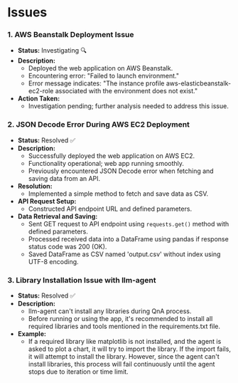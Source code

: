 # Issues

### 1. AWS Beanstalk Deployment Issue
- **Status:** Investigating 🔍
- **Description:**
  - Deployed the web application on AWS Beanstalk.
  - Encountering error: "Failed to launch environment."
  - Error message indicates: "The instance profile aws-elasticbeanstalk-ec2-role associated with the environment does not exist."
- **Action Taken:**
  - Investigation pending; further analysis needed to address this issue.

### 2. JSON Decode Error During AWS EC2 Deployment
- **Status:** Resolved ✅
- **Description:**
  - Successfully deployed the web application on AWS EC2.
  - Functionality operational; web app running smoothly.
  - Previously encountered JSON Decode error when fetching and saving data from an API.
- **Resolution:**
  - Implemented a simple method to fetch and save data as CSV.
- **API Request Setup:**
  - Constructed API endpoint URL and defined parameters.
- **Data Retrieval and Saving:**
  - Sent GET request to API endpoint using `requests.get()` method with defined parameters.
  - Processed received data into a DataFrame using pandas if response status code was 200 (OK).
  - Saved DataFrame as CSV named 'output.csv' without index using UTF-8 encoding.

### 3. Library Installation Issue with llm-agent
- **Status:** Resolved ✅
- **Description:**
  - llm-agent can't install any libraries during QnA process.
  - Before running or using the app, it's recommended to install all required libraries and tools mentioned in the requirements.txt file.
- **Example:**
  - If a required library like matplotlib is not installed, and the agent is asked to plot a chart, it will try to import the library. If the import fails, it will attempt to install the library. However, since the agent can't install libraries, this process will fail continuously until the agent stops due to iteration or time limit.
